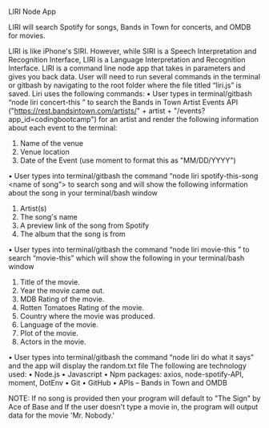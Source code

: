 LIRI Node App

LIRI will search Spotify for songs, Bands in Town for concerts, and OMDB for movies.

LIRI is like iPhone's SIRI. However, while SIRI is a Speech Interpretation and Recognition Interface, LIRI is a Language Interpretation and Recognition Interface. LIRI is a command line node app that takes in parameters and gives you back data. 
User will need to run several commands in the terminal or gitbash by navigating to the root folder where the file titled “liri.js” is saved.
Liri uses the following commands:
•	User types in terminal/gitbash “node liri concert-this <name of concert>” to search the Bands in Town Artist Events API ("https://rest.bandsintown.com/artists/" + artist + "/events?app_id=codingbootcamp") for an artist and render the following information about each event to the terminal:
1.	Name of the venue
2.	Venue location
3.	Date of the Event (use moment to format this as "MM/DD/YYYY")
 
•	User types into terminal/gitbash the command “node liri spotify-this-song <name of song”> to search song and will show the following information about the song in your terminal/bash window
1.	Artist(s)
2.	The song's name
3.	A preview link of the song from Spotify
4.	The album that the song is from 
 
•	User types into terminal/gitbash the command “node liri movie-this <name of movie>” to search “movie-this” which will show the following in your terminal/bash window
1.	Title of the movie.
2.	Year the movie came out.
3.	MDB Rating of the movie.
4.	Rotten Tomatoes Rating of the movie.
5.	Country where the movie was produced.
6.	Language of the movie.
7.	Plot of the movie.
8.	Actors in the movie.
 


•	User types into terminal/gitbash the command “node liri do what it says” and the app will display the random.txt file
The following are technology used:
•	Node.js
•	Javascript
•	Npm packages: axios, node-spotify-API, moment, DotEnv
•	Git
•	GitHub
•	APIs – Bands in Town and OMDB
 
NOTE: If no song is provided then your program will default to "The Sign" by Ace of Base and If the user doesn't type a movie in, the program will output data for the movie 'Mr. Nobody.'




